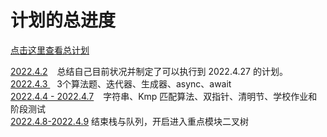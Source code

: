 # 计划的总进度
[点击这里查看总计划](./总计划/main.md)   

[2022.4.2](2022每日计划/4.2-制作总计划.md) &ensp; 总结自己目前状况并制定了可以执行到 2022.4.27 的计划。   
[2022.4.3 ](2022每日计划/4.3-迭代器、生成器、async、await.md) &ensp; 3个算法题、迭代器、生成器、async、await  
[2022.4.4 - 2022.4.7](2022每日计划/4.4-4.7-字符串+双指针+清明节+学校作业和阶段测试.md) &ensp; 字符串、Kmp 匹配算法、双指针、清明节、学校作业和阶段测试  
[2022.4.8-2022.4.9](2022每日计划/4.8-4.9-栈与队列over.md) 结束栈与队列，开启进入重点模块二叉树  